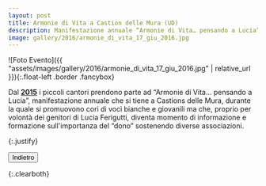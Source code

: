 ```yaml
---
layout: post
title: Armonie di Vita a Castion delle Mura (UD)
description: Manifestazione annuale “Armonie di Vita… pensando a Lucia” - 17 giugno 2016.
image: gallery/2016/armonie_di_vita_17_giu_2016.jpg
---
```


![Foto Evento]({{ "assets/images/gallery/2016/armonie_di_vita_17_giu_2016.jpg" | relative_url }}){:.float-left .border .fancybox}

<p>Dal <a href="/coropiccoleluci/2015/06/19/armonie-di-vita-castions.html"><b>2015</b></a> i piccoli cantori prendono parte ad “Armonie di Vita… pensando a Lucia”, manifestazione annuale che si tiene a Castions delle Mura, durante la quale si promuovono cori di voci bianche e giovanili ma che, proprio per volont&#224; dei genitori di Lucia Ferigutti, diventa momento di informazione e formazione sull&#39;importanza del “dono” sostenendo diverse associazioni.</p>{:.justify}

<button class="button special small" onClick="window.history.back();">Indietro</button>

<div></div>{:.clearboth}